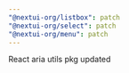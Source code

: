 ```yaml
---
"@nextui-org/listbox": patch
"@nextui-org/select": patch
"@nextui-org/menu": patch
---
```


React aria utils pkg updated
